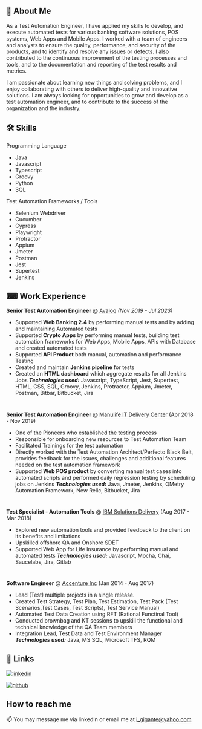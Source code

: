 
## 🚀 About Me
As a Test Automation Engineer, I have applied my skills to develop, and execute automated tests for various banking software solutions, POS systems, Web Apps and Mobile Apps. I worked with a team of engineers and analysts to ensure the quality, performance, and security of the products, and to identify and resolve any issues or defects. I also contributed to the continuous improvement of the testing processes and tools, and to the documentation and reporting of the test results and metrics. 

I am passionate about learning new things and solving problems, and I enjoy collaborating with others to deliver high-quality and innovative solutions. I am always looking for opportunities to grow and develop as a test automation engineer, and to contribute to the success of the organization and the industry.


## 🛠 Skills
Programming Language

* Java
* Javascript
* Typescript
* Groovy
* Python
* SQL

Test Automation Frameworks / Tools

* Selenium Webdriver
* Cucumber
* Cypress
* Playwright
* Protractor
* Appium
* Jmeter
* Postman
* Jest
* Supertest
* Jenkins



## ⌨ Work Experience

**Senior Test Automation Engineer** @ [Avaloq](https://www.avaloq.com/) _(Nov 2019 - Jul 2023)_ 

  - Supported **Web Banking 2.4** by performing manual tests and by adding and maintaining Automated tests
  - Supported **Crypto Apps** by performing manual tests, building test automation frameworks for Web Apps, Mobile Apps, APIs with Database and created automated tests 
  - Supported **API Product** both manual, automation and performance Testing
  - Created and maintain **Jenkins pipeline** for tests
  - Created an **HTML dashboard** which aggregate results for all Jenkins Jobs
   **_Technologies used:_** Javascript, TypeScript, Jest, Supertest, HTML, CSS, SQL, Groovy, Jenkins, Protractor, Appium, Jmeter, Postman, Bitbar, Bitbucket, Jira
#

**Senior Test Automation Engineer** @ [Manulife IT Delivery Center](https://www.manulife.com.ph/about-us/newsroom/latest-news/manulife-it-delivery-center.html) (Apr 2018 - Nov 2019)
  - One of the Pioneers who established the testing process
  - Responsible for onboarding new resources to Test Automation Team 
  - Facilitated Trainings for the test automation
  - Directly worked with the Test Automation Architect/Perfecto Black Belt, provides feedback for the issues, challenges and additional features needed on the test automation framework
  - Supported **Web POS product** by converting manual test cases into automated scripts and performed daily regression testing by scheduling jobs on Jenkins
   **_Technologies used:_** Java, Jmeter, Jenkins, QMetry Automation Framework, New Relic, Bitbucket, Jira
#

**Test Specialist - Automation Tools** @ [IBM Solutions Delivery](https://www.ibm.com/) (Aug 2017 - Mar 2018)
  - Explored new automation tools and provided feedback to the client on its benefits and limitations
  - Upskilled offshore QA and Onshore SDET
  - Supported Web App for Life Insurance by performing manual and automated tests
**_Technologies used:_** Javascript, Mocha, Chai, Saucelabs, Jira, Gitlab
#

**Software Engineer** @ [Accenture Inc](https://www.ibm.com/) (Jan 2014 - Aug 2017)
  - Lead (Test) multiple projects in a single release.
  - Created Test Strategy, Test Plan, Test Estimation, Test Pack (Test Scenarios,Test Cases, Test Scripts), Test Service Manual)
  - Automated Test Data Creation using RFT (Rational Functinal Tool)
  - Conducted brownbag and KT sessions to upskill the functional and technical knowledge of the QA Team members
  - Integration Lead, Test Data and Test Environment Manager
  **_Technologies used:_** Java, MS SQL, Microsoft TFS, RQM


## 🔗 Links

[![linkedin](https://img.shields.io/badge/linkedin-0A66C2?style=for-the-badge&logo=linkedin&logoColor=white)](https://www.linkedin.com/in/ian-gigante-a663ab11a/)

[![github](
https://github.githubassets.com/favicons/favicon.png)](https://github.com/IanGigante)



## How to reach me

📫 You may message me via linkedIn or email me at i_gigante@yahoo.com

